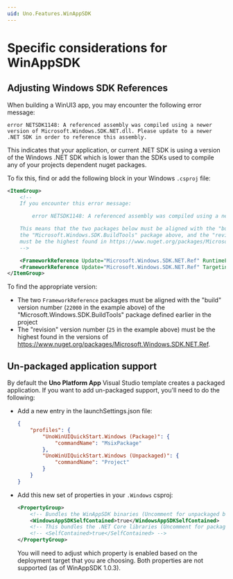 ```yaml
---
uid: Uno.Features.WinAppSDK
---
```


# Specific considerations for WinAppSDK

## Adjusting Windows SDK References

When building a WinUI3 app, you may encounter the following error message:

```
error NETSDK1148: A referenced assembly was compiled using a newer version of Microsoft.Windows.SDK.NET.dll. Please update to a newer .NET SDK in order to reference this assembly.
```

This indicates that your application, or current .NET SDK is using a version of the Windows .NET SDK which is lower than the SDKs used to compile any of your projects dependent nuget packages.

To fix this, find or add the following block in your Windows `.csproj` file:
```xml
<ItemGroup>
    <!--
	If you encounter this error message:

		error NETSDK1148: A referenced assembly was compiled using a newer version of Microsoft.Windows.SDK.NET.dll. Please update to a newer .NET SDK in order to reference this assembly.

	This means that the two packages below must be aligned with the "build" version number of
	the "Microsoft.Windows.SDK.BuildTools" package above, and the "revision" version number
	must be the highest found in https://www.nuget.org/packages/Microsoft.Windows.SDK.NET.Ref.
	-->

	<FrameworkReference Update="Microsoft.Windows.SDK.NET.Ref" RuntimeFrameworkVersion="10.0.22000.25" />
	<FrameworkReference Update="Microsoft.Windows.SDK.NET.Ref" TargetingPackVersion="10.0.22000.25" />
</ItemGroup>
```

To find the appropriate version:

- The two `FrameworkReference` packages must be aligned with the "build" version number (`22000` in the example above) of the "Microsoft.Windows.SDK.BuildTools" package defined earlier in the project
- The "revision" version number (`25` in the example above) must be the highest found in the versions of https://www.nuget.org/packages/Microsoft.Windows.SDK.NET.Ref.

## Un-packaged application support
By default the **Uno Platform App** Visual Studio template creates a packaged application. If you want to add un-packaged support, you'll need to do the following:

- Add a new entry in the launchSettings.json file:
    ```json
    {
        "profiles": {
            "UnoWinUIQuickStart.Windows (Package)": {
                "commandName": "MsixPackage"
            },
            "UnoWinUIQuickStart.Windows (Unpackaged)": {
                "commandName": "Project"
            }
        }
    }
    ```
- Add this new set of properties in your `.Windows` csproj:
    ```xml
  	<PropertyGroup>
		<!-- Bundles the WinAppSDK binaries (Uncomment for unpackaged builds) -->
		<WindowsAppSDKSelfContained>true</WindowsAppSDKSelfContained>
		<!-- This bundles the .NET Core libraries (Uncomment for packaged builds)  -->
		<!-- <SelfContained>true</SelfContained> -->
	</PropertyGroup>
    ```
    You will need to adjust which property is enabled based on the deployment target that you are choosing. Both properties are not supported (as of WinAppSDK 1.0.3).
